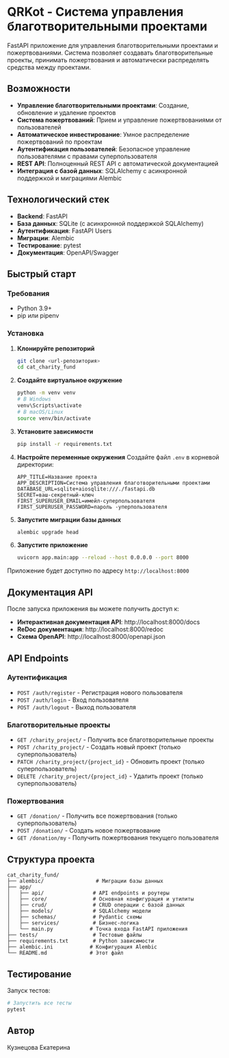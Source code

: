 # QRKot - Система управления благотворительными проектами

FastAPI приложение для управления благотворительными проектами и пожертвованиями. Система позволяет создавать благотворительные проекты, принимать пожертвования и автоматически распределять средства между проектами.

## Возможности

- **Управление благотворительными проектами**: Создание, обновление и удаление проектов
- **Система пожертвований**: Прием и управление пожертвованиями от пользователей
- **Автоматическое инвестирование**: Умное распределение пожертвований по проектам
- **Аутентификация пользователей**: Безопасное управление пользователями с правами суперпользователя
- **REST API**: Полноценный REST API с автоматической документацией
- **Интеграция с базой данных**: SQLAlchemy с асинхронной поддержкой и миграциями Alembic

## Технологический стек

- **Backend**: FastAPI
- **База данных**: SQLite (с асинхронной поддержкой SQLAlchemy)
- **Аутентификация**: FastAPI Users
- **Миграции**: Alembic
- **Тестирование**: pytest
- **Документация**: OpenAPI/Swagger

## Быстрый старт

### Требования

- Python 3.9+
- pip или pipenv

### Установка

1. **Клонируйте репозиторий**

   ```bash
   git clone <url-репозитория>
   cd cat_charity_fund
   ```

2. **Создайте виртуальное окружение**

   ```bash
   python -m venv venv
   # В Windows
   venv\Scripts\activate
   # В macOS/Linux
   source venv/bin/activate
   ```

3. **Установите зависимости**

   ```bash
   pip install -r requirements.txt
   ```

4. **Настройте переменные окружения**
   Создайте файл `.env` в корневой директории:

   ```env
   APP_TITLE=Название проекта
   APP_DESCRIPTION=Система управления благотворительными проектами
   DATABASE_URL=sqlite+aiosqlite:///./fastapi.db
   SECRET=ваш-секретный-ключ
   FIRST_SUPERUSER_EMAIL=имейл-суперпользователя
   FIRST_SUPERUSER_PASSWORD=пароль -уперпользователя
   ```

5. **Запустите миграции базы данных**

   ```bash
   alembic upgrade head
   ```

6. **Запустите приложение**
   ```bash
   uvicorn app.main:app --reload --host 0.0.0.0 --port 8000
   ```

Приложение будет доступно по адресу `http://localhost:8000`

## Документация API

После запуска приложения вы можете получить доступ к:

- **Интерактивная документация API**: http://localhost:8000/docs
- **ReDoc документация**: http://localhost:8000/redoc
- **Схема OpenAPI**: http://localhost:8000/openapi.json

## API Endpoints

### Аутентификация

- `POST /auth/register` - Регистрация нового пользователя
- `POST /auth/login` - Вход пользователя
- `POST /auth/logout` - Выход пользователя

### Благотворительные проекты

- `GET /charity_project/` - Получить все благотворительные проекты
- `POST /charity_project/` - Создать новый проект (только суперпользователь)
- `PATCH /charity_project/{project_id}` - Обновить проект (только суперпользователь)
- `DELETE /charity_project/{project_id}` - Удалить проект (только суперпользователь)

### Пожертвования

- `GET /donation/` - Получить все пожертвования (только суперпользователь)
- `POST /donation/` - Создать новое пожертвование
- `GET /donation/my` - Получить пожертвования текущего пользователя

## Структура проекта

```
cat_charity_fund/
├── alembic/                 # Миграции базы данных
├── app/
│   ├── api/                # API endpoints и роутеры
│   ├── core/               # Основная конфигурация и утилиты
│   ├── crud/               # CRUD операции с базой данных
│   ├── models/             # SQLAlchemy модели
│   ├── schemas/            # Pydantic схемы
│   ├── services/           # Бизнес-логика
│   └── main.py            # Точка входа FastAPI приложения
├── tests/                  # Тестовые файлы
├── requirements.txt        # Python зависимости
├── alembic.ini            # Конфигурация Alembic
└── README.md              # Этот файл
```

## Тестирование

Запуск тестов:

```bash
# Запустить все тесты
pytest
```

## Автор

Кузнецова Екатерина
